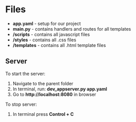 

# Files

- **app.yaml** -  setup for our project
- **main.py** - contains handlers and routes for all templates
- **/scripts** - contains all javascript files
- **/styles** - contains all .css files
- **/templates** - contains all .html template files


## Server

To start the server:
1) Navigate to the parent folder
2) In terminal, run: **dev_appserver.py app.yaml**
3) Go to **http://localhost:8080** in browser

To stop server:
1) In terminal press **Control + C**
